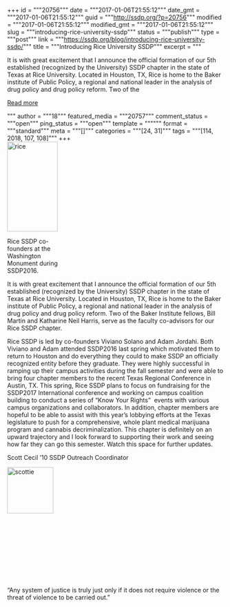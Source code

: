 +++
id = """20756"""
date = """2017-01-06T21:55:12"""
date_gmt = """2017-01-06T21:55:12"""
guid = """http://ssdp.org/?p=20756"""
modified = """2017-01-06T21:55:12"""
modified_gmt = """2017-01-06T21:55:12"""
slug = """introducing-rice-university-ssdp"""
status = """publish"""
type = """post"""
link = """https://ssdp.org/blog/introducing-rice-university-ssdp/"""
title = """Introducing Rice University SSDP"""
excerpt = """<p>It is with great excitement that I announce the official formation of our 5th established (recognized by the University) SSDP chapter in the state of Texas at Rice University. Located in Houston, TX, Rice is home to the Baker institute of Public Policy, a regional and national leader in the analysis of drug policy and drug policy reform. Two of the</p>
<div class="h10"></div>
<p><a class="more-link2 flat" href="https://ssdp.org/blog/introducing-rice-university-ssdp/">Read more</a></p>
"""
author = """18"""
featured_media = """20757"""
comment_status = """open"""
ping_status = """open"""
template = """"""
format = """standard"""
meta = """[]"""
categories = """[24, 31]"""
tags = """[114, 2018, 107, 108]"""
+++
<div id="attachment_20757" style="width: 127px" class="wp-caption alignright"><a href="/assets/rice.jpg"><img class="wp-image-20757" src="http://ssdp.org/assets/rice-169x300.jpg" alt="rice" width="117" height="208" /></a><p class="wp-caption-text">Rice SSDP co-founders at the Washington Monument during SSDP2016.</p></div>

<b></b><span style="font-weight: 400;">It is with great excitement that I announce the official formation of our 5th established (recognized by the University) SSDP chapter in the state of Texas at Rice University. Located in Houston, TX, Rice is home to the Baker institute of Public Policy, a regional and national leader in the analysis of drug policy and drug policy reform. Two of the Baker Institute fellows, Bill Martin and Katharine Neil Harris, serve as the faculty co-advisors for our Rice SSDP chapter.</span>

<span style="font-weight: 400;">Rice SSDP is led by co-founders Viviano Solano and Adam Jordahi. Both Viviano and Adam attended SSDP2016 last spring which motivated them to return to Houston and do everything they could to make SSDP an officially recognized entity before they graduate. They were highly successful in ramping up their campus activities during the fall semester and were able to bring four chapter members to the recent Texas Regional Conference in Austin, TX.</span><span style="font-weight: 400;">
</span><span style="font-weight: 400;">
</span><span style="font-weight: 400;">This spring, Rice SSDP plans to focus on fundraising for the SSDP2017 International conference and working on campus coalition building to conduct a series of “Know Your Rights”  events with various campus organizations and collaborators. In addition, chapter members are hopeful to be able to assist with this year’s lobbying efforts at the Texas legislature to push for a comprehensive, whole plant medical marijuana program and cannabis decriminalization. </span><span style="font-weight: 400;">This chapter is definitely on an upward trajectory and I look forward to supporting their work and seeing how far they can go this semester. Watch this space for further updates.</span>

Scott Cecil &#8217;10
SSDP Outreach Coordinator

<a href="/assets/scottie.jpg"><img class="alignleft wp-image-20748" src="http://ssdp.org/assets/scottie-300x300.jpg" alt="scottie" width="107" height="107" /></a>

&nbsp;

&nbsp;

&nbsp;

&nbsp;

&nbsp;

&#8220;Any system of justice is truly just only if it does not require violence or the threat of violence to be carried out.&#8221;
